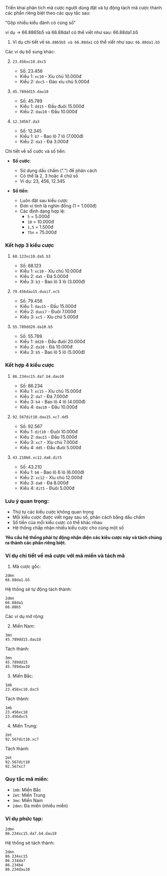 Triển khai phân tích mã cược người dùng đặt và tự động tách mã cược thành các phần riêng biệt theo các quy tắc sau:

"Gộp nhiều kiểu đánh có cùng số"

ví dụ → 66.8865b5 và 66.88da1 có thể viết như sau: 66.88da1.b5

1. Ví dụ chi tiết về `66.8865b5 và 66.88da1` có thể viết như sau: `66.88da1.b5`

Các ví dụ bổ sung khác:

2. `23.456xc10.dxc5`

   - Số: 23.456
   - Kiểu 1: `xc10` - Xỉu chủ 10.000đ
   - Kiểu 2: `dxc5` - Đảo xỉu chủ 5.000đ

3. `45.789dd15.dau10`

   - Số: 45.789
   - Kiểu 1: `dd15` - Đầu đuôi 15.000đ
   - Kiểu 2: `dau10` - Đầu 10.000đ

4. `12.345b7.da3`
   - Số: 12.345
   - Kiểu 1: `b7` - Bao lô 7 lô (7.000đ)
   - Kiểu 2: `da3` - Đá 3.000đ

Chi tiết về số cước và số tiền:

- **Số cước**:

  - Sử dụng dấu chấm (".") để phân cách
  - Có thể là 2, 3 hoặc 4 chữ số
  - Ví dụ: 23, 456, 12.345

- **Số tiền**:
  - Luôn đặt sau kiểu cược
  - Đơn vị tính là nghìn đồng (1 = 1.000đ)
  - Các định dạng hợp lệ:
    - `5` = 5.000đ
    - `10` = 10.000đ
    - `1,5` = 1.500đ
    - `75n` = 75.000đ

### Kết hợp 3 kiểu cược

1. `68.123xc10.da5.b3`

   - Số: 68.123
   - Kiểu 1: `xc10` - Xỉu chủ 10.000đ
   - Kiểu 2: `da5` - Đá 5.000đ
   - Kiểu 3: `b3` - Bao lô 3 lô (3.000đ)

2. `79.456dau15.duoi7.xc5`

   - Số: 79.456
   - Kiểu 1: `dau15` - Đầu 15.000đ
   - Kiểu 2: `duoi7` - Đuôi 7.000đ
   - Kiểu 3: `xc5` - Xỉu chủ 5.000đ

3. `55.789dd20.da10.b5`
   - Số: 55.789
   - Kiểu 1: `dd20` - Đầu đuôi 20.000đ
   - Kiểu 2: `da10` - Đá 10.000đ
   - Kiểu 3: `b5` - Bao lô 5 lô (5.000đ)

### Kết hợp 4 kiểu cược

1. `86.234xc15.da7.b4.dau10`

   - Số: 86.234
   - Kiểu 1: `xc15` - Xỉu chủ 15.000đ
   - Kiểu 2: `da7` - Đá 7.000đ
   - Kiểu 3: `b4` - Bao lô 4 lô (4.000đ)
   - Kiểu 4: `dau10` - Đầu 10.000đ

2. `92.567dit10.dau15.xc7.dd5`

   - Số: 92.567
   - Kiểu 1: `dit10` - Đuôi 10.000đ
   - Kiểu 2: `dau15` - Đầu 15.000đ
   - Kiểu 3: `xc7` - Xỉu chủ 7.000đ
   - Kiểu 4: `dd5` - Đầu đuôi 5.000đ

3. `43.210b6.xc12.da8.dit5`
   - Số: 43.210
   - Kiểu 1: `b6` - Bao lô 6 lô (6.000đ)
   - Kiểu 2: `xc12` - Xỉu chủ 12.000đ
   - Kiểu 3: `da8` - Đá 8.000đ
   - Kiểu 4: `dit5` - Đuôi 5.000đ

### Lưu ý quan trọng:

- Thứ tự các kiểu cược không quan trọng
- Mỗi kiểu cược được viết ngay sau số, phân cách bằng dấu chấm
- Số tiền của mỗi kiểu cược có thể khác nhau
- Hệ thống chấp nhận nhiều kiểu cược cho cùng một số

**Yêu cầu hệ thống phải tự động nhận diện các kiểu cược này và tách chúng ra thành các phần riêng biệt.**

### Ví dụ chi tiết về mã cược với mã miền và tách mã

1. Mã cược gốc:

```
2dmn
66.88da1.b5
```

Hệ thống sẽ tự động tách thành:

```
2dmn
66.88da1
66.88b5
```

Các ví dụ mở rộng:

2. Miền Nam:

```
3mn
45.789dd15.dau10
```

Tách thành:

```
3mn
45.789dd15
45.789dau10
```

3. Miền Bắc:

```
1mb
23.456xc10.dxc5
```

Tách thành:

```
1mb
23.456xc10
23.456dxc5
```

4. Miền Trung:

```
2mt
92.567dit10.xc7
```

Tách thành:

```
2mt
92.567dit10
92.567xc7
```

### Quy tắc mã miền:

- `1mb`: Miền Bắc
- `2mt`: Miền Trung
- `3mn`: Miền Nam
- `2dmn`: Đa miền (nhiều miền)

### Ví dụ phức tạp:

```
2dmn
86.234xc15.da7.b4.dau10
```

Hệ thống sẽ tách thành:

```
2dmn
86.234xc15
86.234da7
86.234b4
86.234dau10
```

